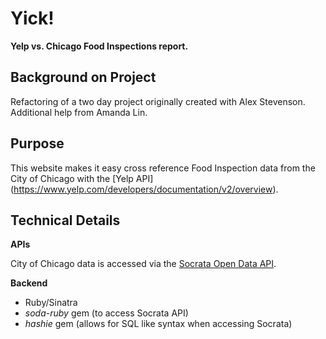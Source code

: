 # Yick!

**Yelp vs. Chicago Food Inspections report.**

## Background on Project
Refactoring of a two day project originally created with Alex Stevenson. Additional help from Amanda Lin.

## Purpose
This website makes it easy cross reference Food Inspection data from the City of Chicago with the [Yelp API] (https://www.yelp.com/developers/documentation/v2/overview).


## Technical Details

**APIs**

City of Chicago data is accessed via the [Socrata Open Data API](https://dev.socrata.com/foundry/data.cityofchicago.org/4ijn-s7e5).

**Backend**

* Ruby/Sinatra
* *soda-ruby* gem (to access Socrata API)
* *hashie* gem (allows for SQL like syntax when accessing Socrata)
